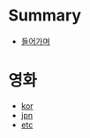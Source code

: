 # Summary

- [들어가며](./Index.md)

# 영화

- [kor](./movie/kor/kor.md)
- [jpn](./movie/jpn/jpn.md)
- [etc](./movie/etc/etc.md)